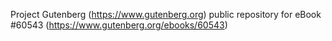 Project Gutenberg (https://www.gutenberg.org) public repository for eBook #60543 (https://www.gutenberg.org/ebooks/60543)
